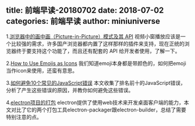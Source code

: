title: 前端早读-20180702
date: 2018-07-02
categories: 前端早读
author: miniuniverse
---

1.[浏览器中的画中画（Picture-in-Picture）模式及其 API](https://zhuanlan.zhihu.com/p/38251413)
视频小窗播放应该是一个比较强的需求，许多国产浏览器都内置了这样那样的插件来支持，现在正统的浏览器终于要支持这个功能了，而且还有配套的 API 给开发者使用，了解一下。

2.[How to Use Emojis as Icons](https://preethisam.com/2018/06/25/how-to-use-emojis-as-icons/)
我们知道emoji本身都是带颜色的，如何把emoji当作icon来使用，还蛮有意思。

3.[如何避免10个常见的JavaScript错误](https://codeburst.io/top-10-javascript-errors-from-1000-projects-and-how-to-avoid-them-2956ce008437)
本文收集了排名前十的JavaScript错误，分析了产生这些错误的原因，并教你如何避免这些错误。

4.[electron项目的打包](http://classlfz.com/2017/09/30/electron-pack/)
electron提供了使用web技术来开发桌面客户端的能力，本文对比了它的两个打包工具electron-packager跟electron-builder，总结了需要特别注意的点。



